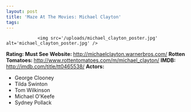 ```yaml
---
layout: post
title: 'Maze At The Movies: Michael Clayton'
tags:
---
```



                <img src='/uploads/michael_clayton_poster.jpg' alt='michael_clayton_poster.jpg' />
<p><strong>Rating: Must See</strong>
<strong>Website: </strong><a href="http://michaelclayton.warnerbros.com/"><a href="http://michaelclayton.warnerbros.com/">http://michaelclayton.warnerbros.com/</a></a>
<strong>Rotten Tomatoes: </strong><a href="http://www.rottentomatoes.com/m/michael_clayton/"><a href="http://www.rottentomatoes.com/m/michael_clayton/">http://www.rottentomatoes.com/m/michael_clayton/</a></a>
<strong>IMDB: </strong><a href="http://imdb.com/title/tt0465538/"><a href="http://imdb.com/title/tt0465538/">http://imdb.com/title/tt0465538/</a></a>
<strong>Actors: </strong></p>
<ul>
<li>George Clooney</li>
<li>Tilda Swinton</li>
<li>Tom Wilkinson</li>
<li>Michael O'Keefe</li>
<li>Sydney Pollack</li>
</ul>
